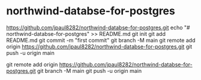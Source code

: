 # northwind-databse-for-postgres
https://github.com/jpaul8282/northwind-databse-for-postgres.git
echo "# northwind-databse-for-postgres" >> README.md
git init
git add README.md
git commit -m "first commit"
git branch -M main
git remote add origin https://github.com/jpaul8282/northwind-databse-for-postgres.git
git push -u origin main

git remote add origin https://github.com/jpaul8282/northwind-databse-for-postgres.git
git branch -M main
git push -u origin main
